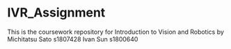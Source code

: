 # IVR_Assignment
This is the coursework repository for Introduction to Vision and Robotics
by
Michitatsu Sato s1807428
Ivan Sun s1800640
